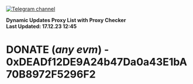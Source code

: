 [![Telegram channel](https://img.shields.io/endpoint?url=https://runkit.io/damiankrawczyk/telegram-badge/branches/master?url=https://t.me/n4z4v0d)](https://t.me/n4z4v0d) 

**Dynamic Updates Proxy List with Proxy Checker**  
**Last Updated: 17.12.23 12:45**

# DONATE (_any evm_) - 0xDEADf12DE9A24b47Da0a43E1bA70B8972F5296F2
